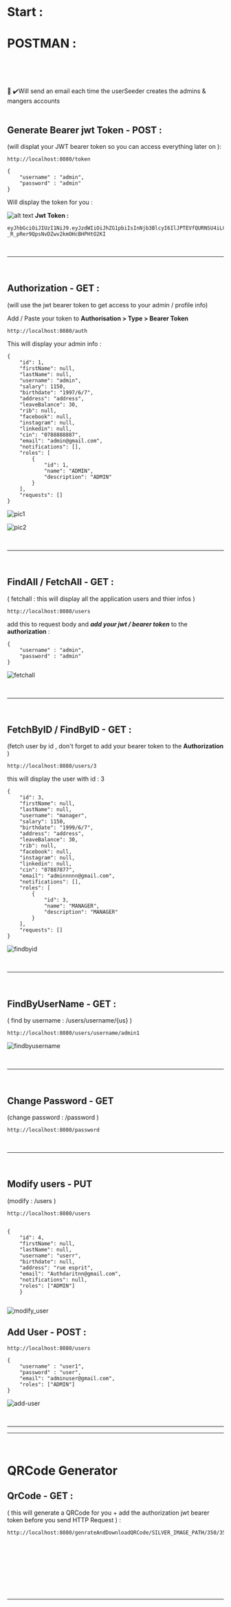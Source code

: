 


# Start : 



# POSTMAN : 
<br/>
<br/>
<br/>

📧 ✔️Will send an email each time the userSeeder creates the admins & mangers accounts
<br/>
<br/>

## Generate Bearer jwt Token - POST :
(will displat your JWT bearer token so you can access everything later on ):
```
http://localhost:8080/token
```
```
{
    "username" : "admin",
    "password" : "admin"
}
```
Will display the token for you :

![alt text](https://i.imgur.com/8Uo4fke.png)
**Jwt Token :**
```
eyJhbGciOiJIUzI1NiJ9.eyJzdWIiOiJhZG1pbiIsInNjb3BlcyI6IlJPTEVfQURNSU4iLCJpYXQiOjE2NDYyNDc4NDksImV4cCI6MTY0NjMzNDI0OX0.HcW59lXvv2-_R_pRer9QpsNvDZwv2kmOHcBHPHtO2KI
```
<br/>

________

<br/>



## Authorization - GET : 

(will use the jwt bearer token to get access to your admin / profile info)

Add / Paste your token to **Authorisation > Type > Bearer Token**
```
http://localhost:8080/auth
```

This will display your admin info : 
```
{
    "id": 1,
    "firstName": null,
    "lastName": null,
    "username": "admin",
    "salary": 1150,
    "birthdate": "1997/6/7",
    "address": "address",
    "leaveBalance": 30,
    "rib": null,
    "facebook": null,
    "instagram": null,
    "linkedin": null,
    "cin": "0788888887",
    "email": "admin@gmail.com",
    "notifications": [],
    "roles": [
        {
            "id": 1,
            "name": "ADMIN",
            "description": "ADMIN"
        }
    ],
    "requests": []
}
```


![pic1](https://i.imgur.com/AZoKcox.png)

![pic2](https://i.imgur.com/CC257PD.png)


<br/>

________

<br/>


## FindAll / FetchAll - GET : 

( fetchall : this will display all the application users and thier infos )

```
http://localhost:8080/users
```

add this to request body and _**add your jwt / bearer token**_  to the **authorization** : 
```
{
    "username" : "admin",
    "password" : "admin"
}
```

![fetchall](https://i.imgur.com/NVhwN0s.png)

<br/>

________

<br/>


## FetchByID / FindByID - GET  : 
(fetch user by id , don't forget to add your bearer token to the **Authorization** )

```
http://localhost:8080/users/3
```
this will display the user with id : 3 
```
{
    "id": 3,
    "firstName": null,
    "lastName": null,
    "username": "manager",
    "salary": 1150,
    "birthdate": "1999/6/7",
    "address": "address",
    "leaveBalance": 30,
    "rib": null,
    "facebook": null,
    "instagram": null,
    "linkedin": null,
    "cin": "07887877",
    "email": "adminnnnn@gmail.com",
    "notifications": [],
    "roles": [
        {
            "id": 3,
            "name": "MANAGER",
            "description": "MANAGER"
        }
    ],
    "requests": []
}
```



![findbyid](https://i.imgur.com/j0DptED.png)


<br/>

________

<br/>

## FindByUserName - GET :
( find by username : /users/username/{us} )


```
http://localhost:8080/users/username/admin1
```

![findbyusername](https://i.imgur.com/OxFUlt4.png)

<br/>

________

<br/>


## Change Password - GET 
(change password : /password )

```
http://localhost:8080/password
```




<br/>

________

<br/>



## Modify users - PUT
(modify : /users )

```
http://localhost:8080/users
```

```

{
    "id": 4,
    "firstName": null,
    "lastName": null,
    "username": "userr",
    "birthdate": null,
    "address": "rue esprit",
    "email": "Authdaritnn@gmail.com",
    "notifications": null,
    "roles": ["ADMIN"]
    }
    
```

![modify_user](https://i.imgur.com/ExjHFUS.png)


## Add User - POST : 

```
http://localhost:8080/users
```

```
{
    "username" : "user1",
    "password" : "user",
    "email": "adminuser@gmail.com",
    "roles": ["ADMIN"]
}
```

![add-user](https://i.imgur.com/FkkDDVQ.png)







<br/>

________
________

<br/>











# QRCode Generator 


## QrCode - GET : 
( this will generate a QRCode for you + add the authorization jwt bearer token before you send HTTP Request ) : 

```
http://localhost:8080/genrateAndDownloadQRCode/SILVER_IMAGE_PATH/350/350
```











<br/><br/><br/><br/><br/><br/><br/>
_____





















